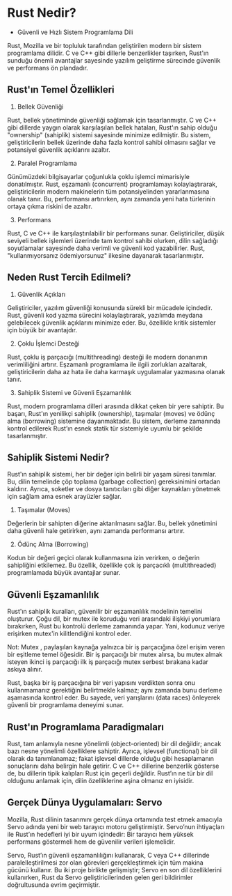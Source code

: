 # Rust Nedir?

- Güvenli ve Hızlı Sistem Programlama Dili

Rust, Mozilla ve bir topluluk tarafından geliştirilen modern bir sistem programlama dilidir. 
C ve C++ gibi dillerle benzerlikler taşırken, Rust'ın sunduğu önemli avantajlar sayesinde yazılım geliştirme sürecinde güvenlik ve performans ön plandadır.

## Rust'ın Temel Özellikleri

1. Bellek Güvenliği

Rust, bellek yönetiminde güvenliği sağlamak için tasarlanmıştır. C ve C++ gibi dillerde yaygın olarak karşılaşılan bellek hataları, 
Rust'ın sahip olduğu "ownership" (sahiplik) sistemi sayesinde minimize edilmiştir. 
Bu sistem, geliştiricilerin bellek üzerinde daha fazla kontrol sahibi olmasını sağlar ve potansiyel güvenlik açıklarını azaltır.

2. Paralel Programlama

Günümüzdeki bilgisayarlar çoğunlukla çoklu işlemci mimarisiyle donatılmıştır. 
Rust, eşzamanlı (concurrent) programlamayı kolaylaştırarak, geliştiricilerin modern makinelerin tüm potansiyelinden yararlanmasına olanak tanır.
Bu, performansı artırırken, aynı zamanda yeni hata türlerinin ortaya çıkma riskini de azaltır.

3. Performans

Rust, C ve C++ ile karşılaştırılabilir bir performans sunar. Geliştiriciler, düşük seviyeli bellek işlemleri üzerinde tam kontrol sahibi olurken,
dilin sağladığı soyutlamalar sayesinde daha verimli ve güvenli kod yazabilirler. Rust, "kullanmıyorsanız ödemiyorsunuz" ilkesine dayanarak tasarlanmıştır.

## Neden Rust Tercih Edilmeli?

1. Güvenlik Açıkları

Geliştiriciler, yazılım güvenliği konusunda sürekli bir mücadele içindedir. 
Rust, güvenli kod yazma sürecini kolaylaştırarak, yazılımda meydana gelebilecek güvenlik açıklarını minimize eder. 
Bu, özellikle kritik sistemler için büyük bir avantajdır.

2. Çoklu İşlemci Desteği
   
Rust, çoklu iş parçacığı (multithreading) desteği ile modern donanımın verimliliğini artırır. 
Eşzamanlı programlama ile ilgili zorlukları azaltarak, geliştiricilerin daha az hata ile daha karmaşık uygulamalar yazmasına olanak tanır.

3. Sahiplik Sistemi ve Güvenli Eşzamanlılık

Rust, modern programlama dilleri arasında dikkat çeken bir yere sahiptir.
Bu başarı, Rust'ın yenilikçi sahiplik (ownership), taşımalar (moves) ve ödünç alma (borrowing) sistemine dayanmaktadır.
Bu sistem, derleme zamanında kontrol edilerek Rust’ın esnek statik tür sistemiyle uyumlu bir şekilde tasarlanmıştır.

## Sahiplik Sistemi Nedir?

Rust'ın sahiplik sistemi, her bir değer için belirli bir yaşam süresi tanımlar. 
Bu, dilin temelinde çöp toplama (garbage collection) gereksinimini ortadan kaldırır. 
Ayrıca, soketler ve dosya tanıtıcıları gibi diğer kaynakları yönetmek için sağlam ama esnek arayüzler sağlar. 

1. Taşımalar (Moves)

Değerlerin bir sahipten diğerine aktarılmasını sağlar. 
Bu, bellek yönetimini daha güvenli hale getirirken, aynı zamanda performansı artırır.

2. Ödünç Alma (Borrowing)

Kodun bir değeri geçici olarak kullanmasına izin verirken, o değerin sahipliğini etkilemez. 
Bu özellik, özellikle çok iş parçacıklı (multithreaded) programlamada büyük avantajlar sunar.

## Güvenli Eşzamanlılık

Rust'ın sahiplik kuralları, güvenilir bir eşzamanlılık modelinin temelini oluşturur. 
Çoğu dil, bir mutex ile koruduğu veri arasındaki ilişkiyi yorumlara bırakırken, Rust bu kontrolü derleme zamanında yapar.
Yani, kodunuz veriye erişirken mutex'in kilitlendiğini kontrol eder. 

Not: Mutex , paylaşılan kaynağa yalnızca bir iş parçacığına özel erişim veren bir eşitleme temel öğesidir. 
Bir iş parçacığı bir mutex alırsa, bu mutex almak isteyen ikinci iş parçacığı ilk iş parçacığı mutex serbest bırakana kadar askıya alınır.

Rust, başka bir iş parçacığına bir veri yapısını verdikten sonra onu kullanmamanız gerektiğini belirtmekle kalmaz; 
aynı zamanda bunu derleme aşamasında kontrol eder.
Bu sayede, veri yarışlarını (data races) önleyerek güvenli bir programlama deneyimi sunar.

## Rust'ın Programlama Paradigmaları

Rust, tam anlamıyla nesne yönelimli (object-oriented) bir dil değildir; ancak bazı nesne yönelimli özelliklere sahiptir. 
Ayrıca, işlevsel (functional) bir dil olarak da tanımlanamaz; fakat işlevsel dillerde olduğu gibi hesaplamanın sonuçlarını daha belirgin hale getirir. 
C ve C++ dillerine benzerlik gösterse de, bu dillerin tipik kalıpları Rust için geçerli değildir. 
Rust’ın ne tür bir dil olduğunu anlamak için, dilin özelliklerine aşina olmanız en iyisidir.

## Gerçek Dünya Uygulamaları: Servo

Mozilla, Rust dilinin tasarımını gerçek dünya ortamında test etmek amacıyla Servo adında yeni bir web tarayıcı motoru geliştirmiştir.
Servo’nun ihtiyaçları ile Rust’ın hedefleri iyi bir uyum içindedir: Bir tarayıcı hem yüksek performans göstermeli hem de güvenilir verileri işlemelidir. 

Servo, Rust’ın güvenli eşzamanlılığını kullanarak, C veya C++ dillerinde paralelleştirilmesi zor olan görevleri gerçekleştirmek için tüm makina gücünü kullanır.
Bu iki proje birlikte gelişmiştir; Servo en son dil özelliklerini kullanırken, Rust da Servo geliştiricilerinden gelen geri bildirimler doğrultusunda evrim geçirmiştir.

